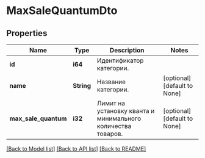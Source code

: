 # MaxSaleQuantumDto

## Properties
Name | Type | Description | Notes
------------ | ------------- | ------------- | -------------
**id** | **i64** | Идентификатор категории. | 
**name** | **String** | Название категории. | [optional] [default to None]
**max_sale_quantum** | **i32** | Лимит на установку кванта и минимального количества товаров. | [optional] [default to None]

[[Back to Model list]](../README.md#documentation-for-models) [[Back to API list]](../README.md#documentation-for-api-endpoints) [[Back to README]](../README.md)


